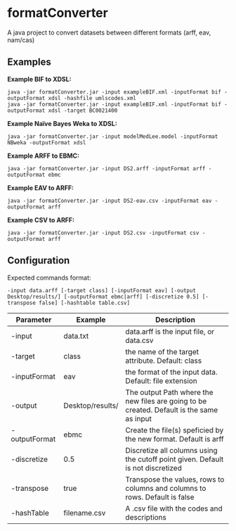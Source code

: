 # formatConverter
A java project to convert datasets between different formats (arff, eav, nam/cas)


## Examples
<b>Example BIF to XDSL:</b>
```
java -jar formatConverter.jar -input exampleBIF.xml -inputFormat bif -outputFormat xdsl -hashfile umlscodes.xml
java -jar formatConverter.jar -input exampleBIF.xml -inputFormat bif -outputFormat xdsl -target BC0021400
```
<b>Example Naïve Bayes Weka to XDSL:</b>
```
java -jar formatConverter.jar -input modelMedLee.model -inputFormat NBweka -outputFormat xdsl
```
<b>Example ARFF to EBMC:</b>
```
java -jar formatConverter.jar -input DS2.arff -inputFormat arff -outputFormat ebmc
```
<b>Example EAV to ARFF:</b>
```
java -jar formatConverter.jar -input DS2-eav.csv -inputFormat eav -outputFormat arff
```

<b>Example CSV to ARFF:</b>
```
java -jar formatConverter.jar -input DS2.csv -inputFormat csv -outputFormat arff
```


## Configuration
Expected commands format: 
```
-input data.arff [-target class] [-inputFormat eav] [-output Desktop/results/] [-outputFormat ebmc|arff] [-discretize 0.5] [-transpose false] [-hashtable table.csv]
```

|Parameter|Example|Description|
|-------------|-------------|-------------|
| -input | data.txt | data.arff is the input file, or data.csv |
| -target | class | the name of the target attribute. Default: class |
| -inputFormat | eav | the format of the input data. Default: file extension |
| -output | Desktop/results/ | The output Path where the new files are going to be created. Default is the same as input |
| -outputFormat |  ebmc | Create the file(s) speficied by the new format. Default is arff |
| -discretize | 0.5 | Discretize all columns using the cutoff point given. Default is not discretized |
| -transpose | true | Transpose the values, rows to columns and columns to rows. Default is false |
| -hashTable | filename.csv | A .csv file with the codes and descriptions |
